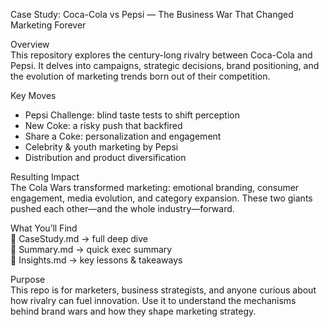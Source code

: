 Case Study: Coca-Cola vs Pepsi — The Business War That Changed Marketing Forever

Overview  
This repository explores the century-long rivalry between Coca-Cola and Pepsi. It delves into campaigns, strategic decisions, brand positioning, and the evolution of marketing trends born out of their competition.

Key Moves  
- Pepsi Challenge: blind taste tests to shift perception  
- New Coke: a risky push that backfired  
- Share a Coke: personalization and engagement  
- Celebrity & youth marketing by Pepsi  
- Distribution and product diversification  

Resulting Impact  
The Cola Wars transformed marketing: emotional branding, consumer engagement, media evolution, and category expansion. These two giants pushed each other—and the whole industry—forward.

What You’ll Find  
📄 CaseStudy.md → full deep dive  
📝 Summary.md → quick exec summary  
🔑 Insights.md → key lessons & takeaways  

Purpose  
This repo is for marketers, business strategists, and anyone curious about how rivalry can fuel innovation. Use it to understand the mechanisms behind brand wars and how they shape marketing strategy.
